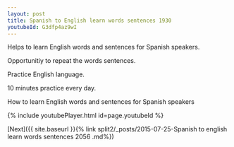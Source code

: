 ```yaml
---
layout: post
title: Spanish to English learn words sentences 1930 
youtubeId: G3dfp4az9wI
---
```

 
 
Helps to learn English words and sentences for Spanish speakers.

Opportunitiy to repeat the words sentences. 

Practice English language. 
 
10 minutes practice every day. 
 
How to learn English words and sentences for Spanish speakers 
 
{% include youtubePlayer.html id=page.youtubeId %}
 
 
[Next]({{ site.baseurl }}{% link  split2/_posts/2015-07-25-Spanish to english learn words sentences 2056 .md%})
 
